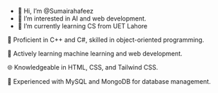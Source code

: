 - 👋 Hi, I’m @Sumairahafeez
- 👀 I’m interested in AI and web development.
- 🌱 I’m currently learning CS from UET Lahore
  

🚀 Proficient in C++ and C#, skilled in object-oriented programming.

🧠 Actively learning machine learning and web development.

🌐 Knowledgeable in HTML, CSS, and Tailwind CSS.

💾 Experienced with MySQL and MongoDB for database management.


<!---
Sumairahafeez/Sumairahafeez is a ✨ special ✨ repository because its `README.md` (this file) appears on your GitHub profile.
You can click the Preview link to take a look at your changes.
--->
